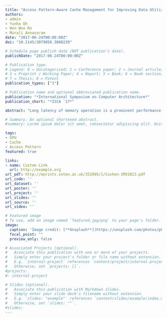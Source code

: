 ```yaml
---
title: "Access Pattern-Aware Cache Management for Improving Data Utilization in GPU"
authors:
- admin
- Yunho Oh
- Won Woo Ro
- Murali Annavaram
date: "2017-06-24T00:00:00Z"
doi: "10.1145/3079856.3080239"

# Schedule page publish date (NOT publication's date).
publishDate: "2017-06-24T00:00:00Z"

# Publication type.
# Legend: 0 = Uncategorized; 1 = Conference paper; 2 = Journal article;
# 3 = Preprint / Working Paper; 4 = Report; 5 = Book; 6 = Book section;
# 7 = Thesis; 8 = Patent
publication_types: ["1"]

# Publication name and optional abbreviated publication name.
publication: "*International Symposium on Computer Architecture*"
publication_short: "*ISCA `17*"

abstract: "Long latency of memory operation is a prominent performance bottleneck in graphics processing units (GPUs). The small data cache that must be shared across dozens of warps (a collection of threads) creates significant cache contention and premature data eviction. Prior works have recognized this problem and proposed warp throttling which reduces the number of active warps contending for cache space. In this paper we discover that individual load instructions in a warp exhibit four different types of data locality behavior: (1) data brought by a warp load instruction is used only once, which is classified as streaming data (2) data brought by a warp load is reused multiple times within the same warp, called intra-warp locality (3) data brought by a warp is reused multiple times but across different warps, called inter-warp locality (4) and some data exhibit both a mix of intra- and inter-warp locality. Furthermore, each load instruction exhibits consistently the same locality type across all warps within a GPU kernel. Based on this discovery we argue that cache management must be done using per-load locality type information, rather than applying warp-wide cache management policies. We propose Access Pattern-aware Cache Management (APCM), which dynamically detects the locality type of each load instruction by monitoring the accesses from one exemplary warp. APCM then uses the detected locality type to selectively apply cache bypassing and cache pinning of data based on load locality characterization. Using an extensive set of simulations we show that APCM improves performance of GPUs by 34% for cache sensitive applications while saving 27% of energy consumption over baseline GPU."

# Summary. An optional shortened abstract.
#summary: Lorem ipsum dolor sit amet, consectetur adipiscing elit. Duis posuere tellus ac #convallis placerat. Proin tincidunt magna sed ex sollicitudin condimentum.

tags:
- GPU
- Cache
- Access Pattern
featured: true

links:
- name: Custom Link
  url: http://example.org
url_pdf: http://eprints.soton.ac.uk/352095/1/Cushen-IMV2013.pdf
url_code: ''
url_dataset: ''
url_poster: ''
url_project: ''
url_slides: ''
url_source: ''
url_video: ''

# Featured image
# To use, add an image named `featured.jpg/png` to your page's folder. 
image:
  caption: 'Image credit: [**Unsplash**](https://unsplash.com/photos/pLCdAaMFLTE)'
  focal_point: ""
  preview_only: false

# Associated Projects (optional).
#   Associate this publication with one or more of your projects.
#   Simply enter your project's folder or file name without extension.
#   E.g. `internal-project` references `content/project/internal-project/index.md`.
#   Otherwise, set `projects: []`.
#projects:
#- internal-project

# Slides (optional).
#   Associate this publication with Markdown slides.
#   Simply enter your slide deck's filename without extension.
#   E.g. `slides: "example"` references `content/slides/example/index.md`.
#   Otherwise, set `slides: ""`.
#slides:
---
```

